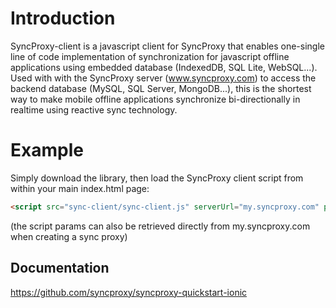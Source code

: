# Introduction
SyncProxy-client is a javascript client for SyncProxy that enables one-single line of code implementation of synchronization for javascript offline applications using embedded database (IndexedDB, SQL Lite, WebSQL...). Used with with the SyncProxy server (www.syncproxy.com) to access the backend database (MySQL, SQL Server, MongoDB...), this is the shortest way to make mobile offline applications synchronize bi-directionally in realtime using reactive sync technology.


# Example
Simply download the library, then load the SyncProxy client script from within your main index.html page:

```html
<script src="sync-client/sync-client.js" serverUrl="my.syncproxy.com" proxyID="<proxy Id>" connectorType="IndexedDB or WebSQL or SQLite or IonicStorage" dbName="<your client db name>"></script> 
```

(the script params can also be retrieved directly from my.syncproxy.com when creating a sync proxy)

## Documentation
https://github.com/syncproxy/syncproxy-quickstart-ionic
